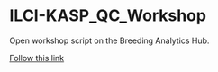 # ILCI-KASP_QC_Workshop


Open workshop script on the Breeding Analytics Hub.

[Follow this link](https://bah.ilci.scienceversa.com/hub/user-redirect/git-pull?repo=https%3A%2F%2Fgithub.com%2Fagostof%2FILCI-KASP_QC_Workshop&urlpath=lab%2Ftree%2FILCI-KASP_QC_Workshop%2F&branch=main)
